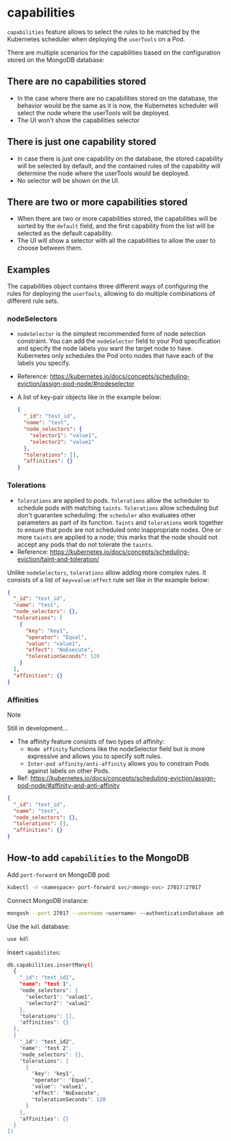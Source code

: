# capabilities

`capabilities` feature allows to select the rules to be matched by the Kubernetes scheduler when deploying the `userTools` on a Pod.

There are multiple scenarios for the capabilities based on the configuration stored on the MongoDB database:

## There are no capabilities stored

- In the case where there are no capabilities stored on the database, the behavior would be the same as it is now, the Kubernetes scheduler will select the node where the userTools will be deployed.
- The UI won't show the capabilities selector

## There is just one capability stored

- In case there is just one capability on the database, the stored capability will be selected by default, and the contained rules of the capability will determine the node where the userTools would be deployed.
- No selector will be shown on the UI.

## There are two or more capabilities stored

- When there are two or more capabilities stored, the capabilities will be sorted by the `default` field, and the first capability from the list will be selected as the default capability.
- The UI will show a selector with all the capabilities to allow the user to choose between them.

## Examples

The capabilities object contains three different ways of configuring the rules for deploying the `userTools`, allowing to do multiple combinations of different rule sets.

### nodeSelectors

- `nodeSelector` is the simplest recommended form of node selection constraint. You can add the `nodeSelector` field to your Pod specification and specify the node labels you want the target node to have. Kubernetes only schedules the Pod onto nodes that have each of the labels you specify.
- Reference: <https://kubernetes.io/docs/concepts/scheduling-eviction/assign-pod-node/#nodeselector>

- A list of key-pair objects like in the example below:

    ```json
    {
      "_id": "test_id",
      "name": "test",
      "node_selectors": {
        "selector1": "value1",
        "selector2": "value2"
      },
      "tolerations": [],
      "affinities": {}
    }
    ```

### Tolerations

- `Tolerations` are applied to pods. `Tolerations` allow the scheduler to schedule pods with matching `taints`. `Tolerations` allow scheduling but don't guarantee scheduling: the `scheduler` also evaluates other parameters as part of its function. `Taints` and `tolerations` work together to ensure that pods are not scheduled onto inappropriate nodes. One or more `taints` are applied to a node; this marks that the node should not accept any pods that do not tolerate the `taints`.
- Reference: <https://kubernetes.io/docs/concepts/scheduling-eviction/taint-and-toleration/>

Unlike `nodeSelectors`, `tolerations` allow adding more complex rules. It consists of a list of `key=value:effect` rule set like in the example below:

```json
{
  "_id": "test_id",
  "name": "test",
  "node_selectors": {},
  "tolerations": [
    {
      "key": "key1",
      "operator": "Equal",
      "value": "value1",
      "effect": "NoExecute",
      "tolerationSeconds": 120
    }
  ],
  "affinities": {}
}
```

### Affinities

> [!NOTE]
> Still in development...

- The affinity feature consists of two types of affinity:
  - `Node affinity` functions like the nodeSelector field but is more expressive and allows you to specify soft rules.
  - `Inter-pod affinity/anti-affinity` allows you to constrain Pods against labels on other Pods.
- Ref: <https://kubernetes.io/docs/concepts/scheduling-eviction/assign-pod-node/#affinity-and-anti-affinity>

```json
{
  "_id": "test_id",
  "name": "test",
  "node_selectors": {},
  "tolerations": [],
  "affinities": {}
}
```

## How-to add `capabilities` to the MongoDB

Add `port-forward` on MongoDB pod:

```bash
kubectl -n <namespace> port-forward svc/<mongo-svc> 27017:27017
```

Connect MongoDB instance:

```bash
mongosh --port 27017 --username <username> --authenticationDatabase admin --password <password>
```

Use the `kdl` database:

```bash
use kdl
```

Insert `capabilites`:

```bash
db.capabilities.insertMany([
  {
    "_id": "test_id1",
    "name": "test 1",
    "node_selectors": {
      "selector1": "value1",
      "selector2": "value2"
    },
    "tolerations": [],
    "affinities": {}
  },
  {
    "_id": "test_id2",
    "name": "test 2",
    "node_selectors": {},
    "tolerations": [
      {
        "key": "key1",
        "operator": "Equal",
        "value": "value1",
        "effect": "NoExecute",
        "tolerationSeconds": 120
      }
    ],
    "affinities": {}
  }
])
```
